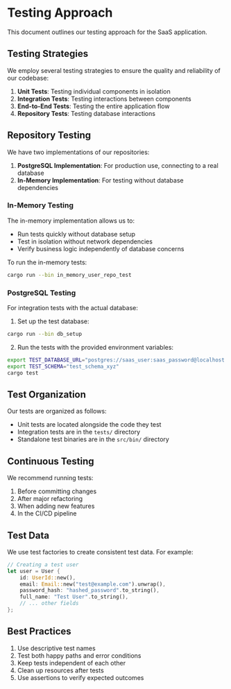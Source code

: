 # Testing Approach

This document outlines our testing approach for the SaaS application.

## Testing Strategies

We employ several testing strategies to ensure the quality and reliability of our codebase:

1. **Unit Tests**: Testing individual components in isolation
2. **Integration Tests**: Testing interactions between components
3. **End-to-End Tests**: Testing the entire application flow
4. **Repository Tests**: Testing database interactions

## Repository Testing

We have two implementations of our repositories:

1. **PostgreSQL Implementation**: For production use, connecting to a real database
2. **In-Memory Implementation**: For testing without database dependencies

### In-Memory Testing

The in-memory implementation allows us to:

- Run tests quickly without database setup
- Test in isolation without network dependencies
- Verify business logic independently of database concerns

To run the in-memory tests:

```bash
cargo run --bin in_memory_user_repo_test
```

### PostgreSQL Testing

For integration tests with the actual database:

1. Set up the test database:
```bash
cargo run --bin db_setup
```

2. Run the tests with the provided environment variables:
```bash
export TEST_DATABASE_URL="postgres://saas_user:saas_password@localhost:5432/saas_test_db"
export TEST_SCHEMA="test_schema_xyz"
cargo test
```

## Test Organization

Our tests are organized as follows:

- Unit tests are located alongside the code they test
- Integration tests are in the `tests/` directory
- Standalone test binaries are in the `src/bin/` directory

## Continuous Testing

We recommend running tests:

1. Before committing changes
2. After major refactoring
3. When adding new features
4. In the CI/CD pipeline

## Test Data

We use test factories to create consistent test data. For example:

```rust
// Creating a test user
let user = User {
    id: UserId::new(),
    email: Email::new("test@example.com").unwrap(),
    password_hash: "hashed_password".to_string(),
    full_name: "Test User".to_string(),
    // ... other fields
};
```

## Best Practices

1. Use descriptive test names
2. Test both happy paths and error conditions
3. Keep tests independent of each other
4. Clean up resources after tests
5. Use assertions to verify expected outcomes
